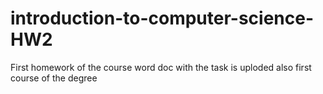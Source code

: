 # introduction-to-computer-science-HW2
First homework of the course word doc with the task is uploded also first course of the degree
